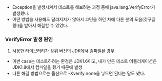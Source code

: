 * Exception을 발생시켜서 테스트를 해보려는 과정 중에 java.lang.VerifyError가 발생했다.
* 어떤 방법을 사용해도 달라지지가 않아서 고민을 하던 차에 다른 분의 도움(갓구글링!)을 받아서 해결할 수 있었다.

### VerifyError 발생 원인
1. 사용한 라이브러리가 상위 버전의 JDK에서 컴파일된 경우
- 이번 case는 테스트하려는 환경은 JDK1.6이고, 내가 만든 테스트 어플리케이션은 JDK1.8에서 컴파일을 했기 때문에 발생
- 다른 해결 방법으로는 옵션으로 -Xverify:none을 넣으면 된다는 말도 봤다.
